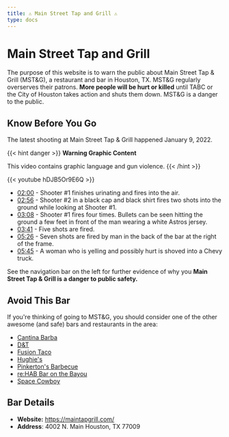 ```yaml
---
title: ⚠ Main Street Tap and Grill ⚠
type: docs
---
```


# Main Street Tap and Grill

The purpose of this website is to warn the public about Main Street Tap & Grill (MST&G), a restaurant and bar in Houston, TX. MST&G regularly overserves their patrons. __More people will be hurt or killed__ until TABC or the City of Houston takes action and shuts them down. MST&G is a danger to the public.

## Know Before You Go

The latest shooting at Main Street Tap & Grill happened January 9, 2022.

{{< hint danger >}}
**Warning Graphic Content**

This video contains graphic language and gun violence.
{{< /hint >}}

{{< youtube hDJB5Or9E6Q >}}

- [02:00](https://www.youtube.com/watch?v=hDJB5Or9E6Q&t=120s) - Shooter #1 finishes urinating and fires into the air.
- [02:56](https://www.youtube.com/watch?v=hDJB5Or9E6Q&t=176s) - Shooter #2 in a black cap and black shirt fires two shots into the ground while looking at Shooter #1.
- [03:08](https://www.youtube.com/watch?v=hDJB5Or9E6Q&t=188s) - Shooter #1 fires four times. Bullets can be seen hitting the ground a few feet in front of the man wearing a white Astros jersey.
- [03:41](https://www.youtube.com/watch?v=hDJB5Or9E6Q&t=221s) - Five shots are fired.
- [05:26](https://www.youtube.com/watch?v=hDJB5Or9E6Q&t=326s) - Seven shots are fired by man in the back of the bar at the right of the frame.
- [05:45](https://www.youtube.com/watch?v=hDJB5Or9E6Q&t=345s) - A woman who is yelling and possibly hurt is shoved into a Chevy truck.

See the navigation bar on the left for further evidence of why you __Main Street Tap & Grill is a danger to public safety.__

## Avoid This Bar

If you're thinking of going to MST&G, you should consider one of the other awesome (and safe) bars and restaurants in the area:

- [Cantina Barba](https://cantinabarba.com/)
- [D&T](https://www.instagram.com/dandtdriveinn/?hl=en)
- [Fusion Taco](https://fusiontacomain.com/)
- [Hughie's](https://www.hughiesgrille.com/)
- [Pinkerton's Barbecue](https://pinkertonsbarbecue.com/location/houston/)
- [re:HAB Bar on the Bayou](https://www.instagram.com/rehabonthebayou/?hl=en)
- [Space Cowboy](https://www.instagram.com/spacecowboyhou/?hl=en)

## Bar Details

- __Website:__ https://maintapgrill.com/
- __Address__: 4002 N. Main Houston, TX 77009